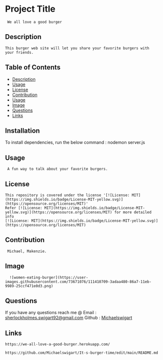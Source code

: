  #  Project Title
     We all love a good burger
    
  ##  Description
    This burger web site will let you share your favorite burgers with your friends.
  ## Table of Contents
  * [Description](#description)
  * [Usage](#usage)
  * [License](#license)
  * [Contribution](#contribution)
  * [Usage](#usage)
  * [Image](#Image)
  * [Questions](#questions)
  * [Links](#Links)
  ## Installation
  To install dependencies, run the below command :
    nodemon server.js
  ## Usage
     A fun way to talk about your favorite burgers.
  ## License
    This repository is covered under the license '[![License: MIT](https://img.shields.io/badge/License-MIT-yellow.svg)](https://opensource.org/licenses/MIT)' 
    Refer [![License: MIT](https://img.shields.io/badge/License-MIT-yellow.svg)](https://opensource.org/licenses/MIT) for more detailed info 
    [![License: MIT](https://img.shields.io/badge/License-MIT-yellow.svg)](https://opensource.org/licenses/MIT)
    
  
  ## Contribution
     Michael, Makenzie.
  ## Image
     
      ![women-eating-burger](https://user-images.githubusercontent.com/73671076/111410709-3adaa480-86a7-11eb-9989-25ccf471e0d3.png)

  ## Questions
   If you have any questions reach me @ 
   Email : [sherlockholmes.swigart92@gmail.com](mailto:sherlockholmes.swigart92@gmail.com)
   Github : [Michaelswigart](https://github.com/sherlockholmes.swigart92@gmail.com)

  ## Links
    https://we-all-love-a-good-burger.herokuapp.com/
    
    https://github.com/Michaelswigart/It-s-burger-time/edit/main/README.md
